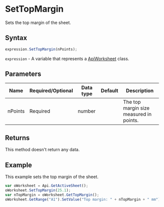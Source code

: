 # SetTopMargin

Sets the top margin of the sheet.

## Syntax

```javascript
expression.SetTopMargin(nPoints);
```

`expression` - A variable that represents a [ApiWorksheet](../ApiWorksheet.md) class.

## Parameters

| **Name** | **Required/Optional** | **Data type** | **Default** | **Description** |
| ------------- | ------------- | ------------- | ------------- | ------------- |
| nPoints | Required | number |  | The top margin size measured in points. |

## Returns

This method doesn't return any data.

## Example

This example sets the top margin of the sheet.

```javascript
var oWorksheet = Api.GetActiveSheet();
oWorksheet.SetTopMargin(25.1);
var nTopMargin = oWorksheet.GetTopMargin();
oWorksheet.GetRange("A1").SetValue("Top margin: " + nTopMargin + " mm");
```

